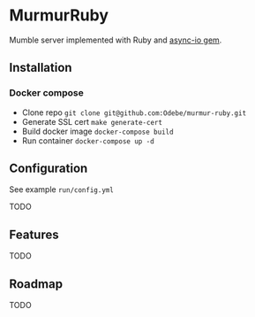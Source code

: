 # MurmurRuby
Mumble server implemented with Ruby and [async-io gem](https://github.com/socketry/async-io).

## Installation
### Docker compose
* Clone repo `git clone git@github.com:Odebe/murmur-ruby.git`
* Generate SSL cert `make generate-cert`
* Build docker image `docker-compose build`
* Run container `docker-compose up -d`

## Configuration
See example `run/config.yml`

TODO

## Features
TODO

## Roadmap
TODO